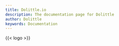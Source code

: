 ```yaml
---
title: Dolittle.io
description: The documentation page for Dolittle
author: Dolittle
keywords: Documentation
---
```

{{< logo >}}
